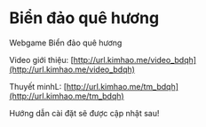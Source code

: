 # Biển đảo quê hương
Webgame Biển đảo quê hương

Video giới thiệu: [http://url.kimhao.me/video_bdqh](http://url.kimhao.me/video_bdqh)

Thuyết minhL: [http://url.kimhao.me/tm_bdqh](http://url.kimhao.me/tm_bdqh)


Hướng dẫn cài đặt sẽ được cập nhật sau!